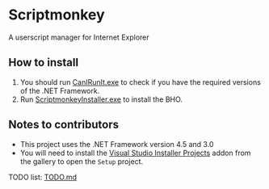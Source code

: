 # Scriptmonkey
A userscript manager for Internet Explorer

## How to install
1.	You should run [CanIRunIt.exe](dist/CanIRunIt.exe) to check if you have the required versions of the .NET Framework.
2.	Run [ScriptmonkeyInstaller.exe](dist/ScriptmonkeyInstaller.exe) to install the BHO.

## Notes to contributors
*	This project uses the .NET Framework version 4.5 and 3.0
*	You will need to install the [Visual Studio Installer Projects](https://visualstudiogallery.msdn.microsoft.com/9abe329c-9bba-44a1-be59-0fbf6151054d) addon from the gallery to open the `Setup` project.

TODO list: [TODO.md](TODO.md) 
